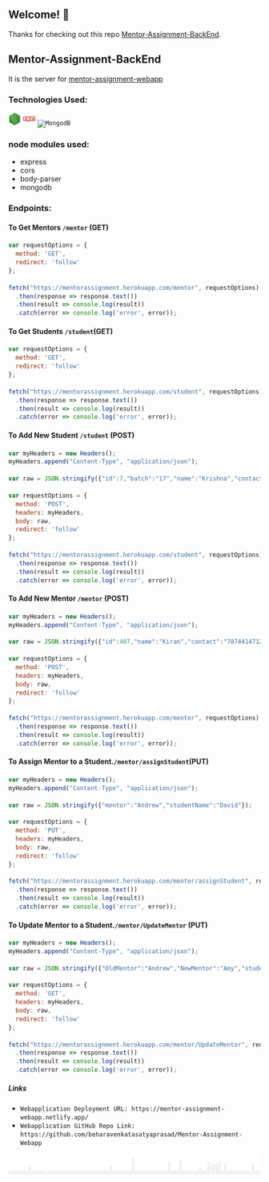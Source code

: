 ## Welcome! 👋

Thanks for checking out this repo [Mentor-Assignment-BackEnd](https://github.com/beharavenkatasatyaprasad/Mentor-Assignment-BackEnd).

## Mentor-Assignment-BackEnd 

It is the server for [mentor-assignment-webapp](https://mentor-assignment-webapp.netlify.app/)

### Technologies Used:

<code><img height="25" src="https://github.com/devicons/devicon/blob/master/icons/nodejs/nodejs-original.svg" alt="nodejs"></code>
<code><img height="25" src="https://github.com/devicons/devicon/blob/master/icons/npm/npm-original-wordmark.svg" alt="nodepackagemanager"></code>
<code><img height="26" src="https://img.icons8.com/color/144/000000/mongodb.png" alt="MongodB"></code>

### node modules used:
- express
- cors
- body-parser
- mongodb

### Endpoints:

#### To Get Mentors `/mentor` (GET)
```javascript
var requestOptions = {
  method: 'GET',
  redirect: 'follow'
};

fetch("https://mentorassignment.herokuapp.com/mentor", requestOptions)
  .then(response => response.text())
  .then(result => console.log(result))
  .catch(error => console.log('error', error));
```

#### To Get Students `/student`(GET)
```javascript
var requestOptions = {
  method: 'GET',
  redirect: 'follow'
};

fetch("https://mentorassignment.herokuapp.com/student", requestOptions)
  .then(response => response.text())
  .then(result => console.log(result))
  .catch(error => console.log('error', error));
```

#### To Add New Student `/student` (POST)
```javascript
var myHeaders = new Headers();
myHeaders.append("Content-Type", "application/json");

var raw = JSON.stringify({"id":7,"batch":"17","name":"Krishna","contact":"8745562210"});

var requestOptions = {
  method: 'POST',
  headers: myHeaders,
  body: raw,
  redirect: 'follow'
};

fetch("https://mentorassignment.herokuapp.com/student", requestOptions)
  .then(response => response.text())
  .then(result => console.log(result))
  .catch(error => console.log('error', error));
```

#### To Add New Mentor `/mentor` (POST)
```javascript
var myHeaders = new Headers();
myHeaders.append("Content-Type", "application/json");

var raw = JSON.stringify({"id":407,"name":"Kiran","contact":"7874414712",studentList:[]});

var requestOptions = {
  method: 'POST',
  headers: myHeaders,
  body: raw,
  redirect: 'follow'
};

fetch("https://mentorassignment.herokuapp.com/mentor", requestOptions)
  .then(response => response.text())
  .then(result => console.log(result))
  .catch(error => console.log('error', error));
```

#### To Assign Mentor to a Student.`/mentor/assignStudent`(PUT)
```javascript
var myHeaders = new Headers();
myHeaders.append("Content-Type", "application/json");

var raw = JSON.stringify({"mentor":"Andrew","studentName":"David"});

var requestOptions = {
  method: 'PUT',
  headers: myHeaders,
  body: raw,
  redirect: 'follow'
};

fetch("https://mentorassignment.herokuapp.com/mentor/assignStudent", requestOptions)
  .then(response => response.text())
  .then(result => console.log(result))
  .catch(error => console.log('error', error));
```

#### To Update Mentor to a Student.`/mentor/UpdateMentor` (PUT)
```javascript
var myHeaders = new Headers();
myHeaders.append("Content-Type", "application/json");

var raw = JSON.stringify({"OldMentor":"Andrew","NewMentor":"Amy","studentName":"David"});

var requestOptions = {
  method: 'GET',
  headers: myHeaders,
  body: raw,
  redirect: 'follow'
};

fetch("https://mentorassignment.herokuapp.com/mentor/UpdateMentor", requestOptions)
  .then(response => response.text())
  .then(result => console.log(result))
  .catch(error => console.log('error', error));

```

##### Links
 - ``Webapplication Deployment URL: https://mentor-assignment-webapp.netlify.app/``
 - ``Webapplication GitHub Repo Link: https://github.com/beharavenkatasatyaprasad/Mentor-Assignment-Webapp``
 
<img  src="https://github.com/beharavenkatasatyaprasad/beharavenkatasatyaprasad/blob/main/gifs/bars.gif" alt=""/>
